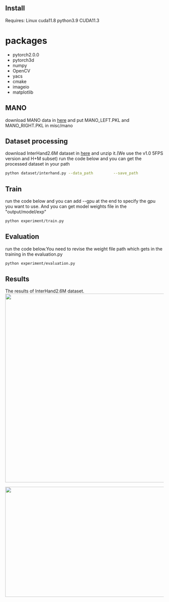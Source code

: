 ## Install
Requires: Linux cuda11.8 python3.9 CUDA11.3

# packages
- pytorch2.0.0
- pytorch3d
- numpy
- OpenCV
- yacs
- cmake
- imageio
- matplotlib

## MANO
download MANO data in [here](https://mano.is.tue.mpg.de/) and put MANO_LEFT.PKL and MANO_RIGHT.PKL in misc/mano

## Dataset processing
download InterHand2.6M dataset in [here](https://mks0601.github.io/InterHand2.6M/) and unzip it.(We use the v1.0 5FPS version and H+M subset)
run the code below and you can get the processed dataset in your path
```bash
python dataset/interhand.py --data_path         --save_path
```
## Train
run the code below and you can add --gpu at the end to specify the gpu you want to use. And you can get model weights file in the "output/model/exp"
```bash
python experiment/train.py
```
## Evaluation
run the code below.You need to revise the weight file path which gets in the training in the evaluation.py
```bash
python experiment/evaluation.py
```
## Results
The results of InterHand2.6M dataset.
<img src="https://github.com/zjhnightnight/hand/blob/main/InterHand.png" width="600" height="600" /><br/>

<img src="https://github.com/zjhnightnight/hand/blob/main/2.png" width="600" height="350" /><br/>
